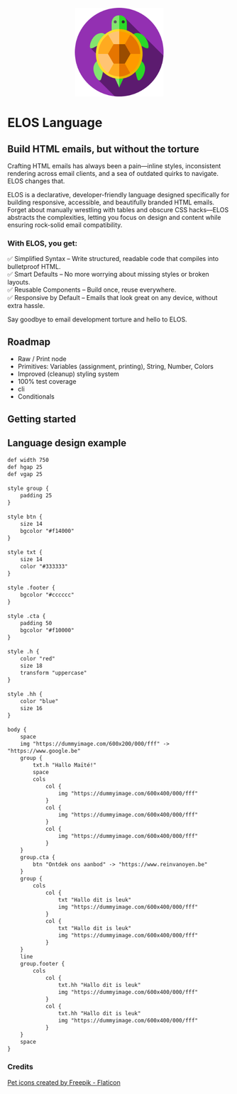 <p align="center">
  <a href="https://github.com/elos-lang/elos">
    <img width="200" src="https://raw.githubusercontent.com/elos-lang/elos/main/icon.png">
  </a>
</p>

# ELOS Language
## Build HTML emails, but without the torture

Crafting HTML emails has always been a pain—inline styles, inconsistent 
rendering across email clients, and a sea of outdated quirks to navigate. 
ELOS changes that.

ELOS is a declarative, developer-friendly language designed specifically for 
building responsive, accessible, and beautifully branded HTML emails. Forget about 
manually wrestling with tables and obscure CSS hacks—ELOS abstracts the complexities, 
letting you focus on design and content while ensuring rock-solid email compatibility.

### With ELOS, you get:
✅ Simplified Syntax – Write structured, readable code that compiles into bulletproof HTML.<br />
✅ Smart Defaults – No more worrying about missing styles or broken layouts.<br />
✅ Reusable Components – Build once, reuse everywhere.<br />
✅ Responsive by Default – Emails that look great on any device, without extra hassle.<br />

Say goodbye to email development torture and hello to ELOS.

## Roadmap
- Raw / Print node
- Primitives: Variables (assignment, printing), String, Number, Colors
- Improved (cleanup) styling system
- 100% test coverage
- cli
- Conditionals

## Getting started

## Language design example
```
def width 750
def hgap 25
def vgap 25

style group {
    padding 25
}

style btn {
    size 14
    bgcolor "#f14000"
}

style txt {
    size 14
    color "#333333"
}

style .footer {
    bgcolor "#cccccc"
}

style .cta {
    padding 50
    bgcolor "#f10000"
}

style .h {
    color "red"
    size 18
    transform "uppercase"
}

style .hh {
    color "blue"
    size 16
}

body {
    space
    img "https://dummyimage.com/600x200/000/fff" -> "https://www.google.be"
    group {
        txt.h "Hallo Maïté!"
        space
        cols
            col {
                img "https://dummyimage.com/600x400/000/fff"
            }
            col {
                img "https://dummyimage.com/600x400/000/fff"
            }
            col {
                img "https://dummyimage.com/600x400/000/fff"
            }
    }
    group.cta {
        btn "Ontdek ons aanbod" -> "https://www.reinvanoyen.be"
    }
    group {
        cols
            col {
                txt "Hallo dit is leuk"
                img "https://dummyimage.com/600x400/000/fff"
            }
            col {
                txt "Hallo dit is leuk"
                img "https://dummyimage.com/600x400/000/fff"
            }
    }
    line
    group.footer {
        cols
            col {
                txt.hh "Hallo dit is leuk"
                img "https://dummyimage.com/600x400/000/fff"
            }
            col {
                txt.hh "Hallo dit is leuk"
                img "https://dummyimage.com/600x400/000/fff"
            }
    }
    space
}
```

### Credits
<a href="https://www.flaticon.com/free-icons/pet" title="pet icons">Pet icons created by Freepik - Flaticon</a>
